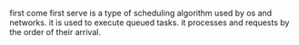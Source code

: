 first come first serve is a type of scheduling algorithm used by os and networks.
it is used to execute queued tasks.
it processes and requests by the order of their arrival.
